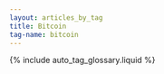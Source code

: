 ```yaml
---
layout: articles_by_tag
title: Bitcoin
tag-name: bitcoin
---
```


{% include auto_tag_glossary.liquid %}
